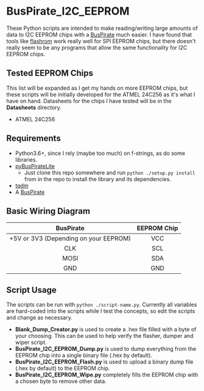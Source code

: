 # BusPirate_I2C_EEPROM
These Python scripts are intended to make reading/writing large amounts of data to I2C EEPROM chips with a [BusPirate](http://dangerousprototypes.com/docs/Bus_Pirate) much easier. I 
have found that tools like [flashrom](https://github.com/flashrom/flashrom) work really well for SPI EEPROM chips, but there doesn't really seem to be any programs that allow the 
same functionality for I2C EEPROM chips.

## Tested EEPROM Chips
This list will be expanded as I get my hands on more EEPROM chips, but these scripts will be initially developed for the ATMEL 24C256 as it's what I have on hand. Datasheets 
for the chips I have tested will be in the **Datasheets** directory.
- ATMEL 24C256

## Requirements
- Python3.6+, since I rely (maybe too much) on f-strings, as do some libraries.
- [pyBusPirateLite](https://github.com/juhasch/pyBusPirateLite)
  - Just clone this repo somewhere and run `python ./setup.py install` from in the repo to install the library and its dependencies.
- [tqdm](https://github.com/tqdm/tqdm)
- A [BusPirate](http://dangerousprototypes.com/docs/Bus_Pirate)

## Basic Wiring Diagram
|               BusPirate               | EEPROM Chip |
|:-------------------------------------:|:-----------:|
| +5V or 3V3 (Depending on your EEPROM) |     VCC     |
|                  CLK                  |     SCL     |
|                  MOSI                 |     SDA     |
|                  GND                  |     GND     |

## Script Usage
The scripts can be run with `python ./script-name.py`. Currently all variables are hard-coded into the scripts while I test the concepts, so edit the scripts and change as necessary.
- **Blank_Dump_Creator.py** is used to create a .hex file filled with a byte of your choosing. This can be used to help verify the flasher, dumper and wiper script.
- **BusPirate_I2C_EEPROM_Dump.py** is used to dump everything from the EEPROM chip into a single binary file (.hex by default).
- **BusPirate_I2C_EEPROM_Flash.py** is used to upload a binary dump file (.hex by default) to the EEPROM chip.
- **BusPirate_I2C_EEPROM_Wipe.py** completely fills the EEPROM chip with a chosen byte to remove other data.
